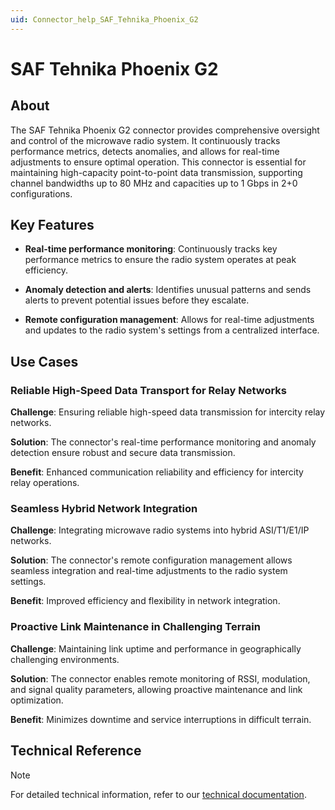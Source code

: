 ```yaml
---
uid: Connector_help_SAF_Tehnika_Phoenix_G2
---
```


# SAF Tehnika Phoenix G2

## About

The SAF Tehnika Phoenix G2 connector provides comprehensive oversight and control of the microwave radio system. It continuously tracks performance metrics, detects anomalies, and allows for real-time adjustments to ensure optimal operation. This connector is essential for maintaining high-capacity point-to-point data transmission, supporting channel bandwidths up to 80 MHz and capacities up to 1 Gbps in 2+0 configurations.

## Key Features

- **Real-time performance monitoring**: Continuously tracks key performance metrics to ensure the radio system operates at peak efficiency.

- **Anomaly detection and alerts**: Identifies unusual patterns and sends alerts to prevent potential issues before they escalate.

- **Remote configuration management**: Allows for real-time adjustments and updates to the radio system's settings from a centralized interface.

## Use Cases

### Reliable High-Speed Data Transport for Relay Networks

**Challenge**: Ensuring reliable high-speed data transmission for intercity relay networks.

**Solution**: The connector's real-time performance monitoring and anomaly detection ensure robust and secure data transmission.

**Benefit**: Enhanced communication reliability and efficiency for intercity relay operations.

### Seamless Hybrid Network Integration

**Challenge**: Integrating microwave radio systems into hybrid ASI/T1/E1/IP networks.

**Solution**: The connector's remote configuration management allows seamless integration and real-time adjustments to the radio system settings.

**Benefit**: Improved efficiency and flexibility in network integration.

### Proactive Link Maintenance in Challenging Terrain

**Challenge**: Maintaining link uptime and performance in geographically challenging environments.

**Solution**: The connector enables remote monitoring of RSSI, modulation, and signal quality parameters, allowing proactive maintenance and link optimization.

**Benefit**: Minimizes downtime and service interruptions in difficult terrain.

## Technical Reference

> [!NOTE]
> For detailed technical information, refer to our [technical documentation](xref:Connector_help_SAF_Tehnika_Phoenix_G2_Technical).
